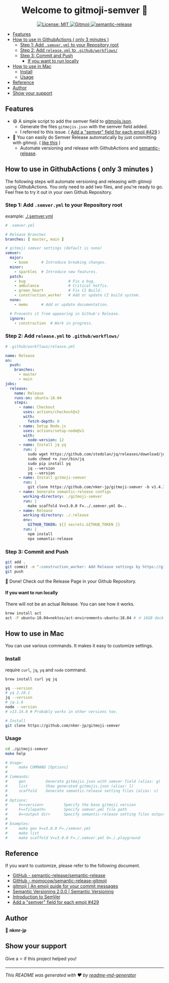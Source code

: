 <h1 align="center">Welcome to gitmoji-semver 👋</h1>

<p align="center">
  <a href="#" target="_blank">
    <img alt="License: MIT" src="https://img.shields.io/badge/License-MIT-yellow.svg" />
  </a>
  <a href="https://gitmoji.carloscuesta.me">
    <img src="https://img.shields.io/badge/gitmoji-%20😜%20😍-FFDD67.svg?style=flat-square" alt="Gitmoji">
  </a>
  <a href="https://github.com/semantic-release/semantic-release">
    <img src="https://img.shields.io/badge/%20%20%F0%9F%93%A6%F0%9F%9A%80-semantic--release-e10079.svg" alt="semantic-release">
  </a>
</p>


<!-- @import "[TOC]" {cmd="toc" depthFrom=1 depthTo=6 orderedList=false} -->

<!-- code_chunk_output -->

- [Features](#features)
- [How to use in GithubActions ( only 3 minutes )](#how-to-use-in-githubactions--only-3-minutes-)
  - [Step 1: Add `.semver.yml` to your Repository root](#step-1-add-semveryml-to-your-repository-root)
  - [Step 2: Add `release.yml` to `.github/workflows/`](#step-2-add-releaseyml-to-githubworkflows)
  - [Step 3: Commit and Push](#step-3-commit-and-push)
    - [If you want to run locally](#if-you-want-to-run-locally)
- [How to use in Mac](#how-to-use-in-mac)
  - [Install](#install)
  - [Usage](#usage)
- [Reference](#reference)
- [Author](#author)
- [Show your support](#show-your-support)

<!-- /code_chunk_output -->


## Features
- :smile: A simple script to add the semver field to [gitmojis.json](https://github.com/carloscuesta/gitmoji/blob/master/src/data/gitmojis.json).
    - Generate the files `gitmojis.json` with the semver field added.
    - I referred to this issue. ( [Add a "semver" field for each emoji #429](https://github.com/carloscuesta/gitmoji/issues/429) )
- :rocket: You can easily do Semver Release automatically by just committing with gitmoji. ( [like this](https://github.com/nkmr-jp/gitmoji-semver/releases) )
  - Automate versioning and release with GithubActions and [semantic-release](https://github.com/semantic-release/semantic-release).


## How to use in GithubActions ( only 3 minutes )

The following steps will automate versioning and releasing with gitmoji using GithubActions.
You only need to add two files, and you're ready to go. Feel free to try it out in your own Github Repository. 

### Step 1: Add `.semver.yml` to your Repository root

example: [./.semver.yml](.semver.yml)

```yml
# .semver.yml

# Release Branches
branches: [ master, main ]

# gitmoji semver settings (default is none)
semver:
  major:
    - boom      # Introduce breaking changes.
  minor:
    - sparkles  # Introduce new features.
  patch:
    - bug                   # Fix a bug.
    - ambulance             # Critical hotfix.
    - green_heart           # Fix CI Build.
    - construction_worker   # Add or update CI build system.
  none:
    - memo      # Add or update documentation.

  # Prevents it from appearing in Github's Release.
  ignore:
    - construction  # Work in progress.
```

### Step 2: Add `release.yml` to `.github/workflows/` 

```yml
# .github/workflows/release.yml

name: Release
on:
  push:
    branches:
      - master
      - main
jobs:
  release:
    name: Release
    runs-on: ubuntu-18.04
    steps:
      - name: Checkout
        uses: actions/checkout@v2
        with:
          fetch-depth: 0
      - name: Setup Node.js
        uses: actions/setup-node@v1
        with:
          node-version: 12
      - name: Install jq yq
        run: |
          sudo wget https://github.com/stedolan/jq/releases/download/jq-1.6/jq-linux64 -O /usr/bin/jq &&\
          sudo chmod +x /usr/bin/jq
          sudo pip install yq
          jq --version
          yq --version
      - name: Install gitmoji-semver
        run: |
          git clone https://github.com/nkmr-jp/gitmoji-semver -b v1.4.1
      - name: Generate semantic-release configs
        working-directory: ./gitmoji-semver
        run: |
          make scaffold V=v3.0.0 F=../.semver.yml O=..
      - name: Release
        working-directory: ./.release
        env:
          GITHUB_TOKEN: ${{ secrets.GITHUB_TOKEN }}
        run: |
          npm install
          npx semantic-release
```

### Step 3: Commit and Push
```sh
git add .
git commit -m ":construction_worker: Add Release settings by https://github.com/nkmr-jp/gitmoji-semver"
git push
```

:tada: Done! Check out the Release Page in your Github Repository.

#### If you want to run locally

There will not be an actual Release. You can see how it works. 

```sh
brew install act
act -P ubuntu-18.04=nektos/act-environments-ubuntu:18.04 # ※ 16GB docker image
```

## How to use in Mac

You can use various commands. It makes it easy to customize settings.

### Install
require `curl`, `jq`, `yq` and `node` command.

```sh
brew install curl yq jq

yq --version
# yq 2.10.1
jq --version
# jq-1.6
node --version
# v13.14.0 # Probably works in other versions too.

# Install
git clone https://github.com/nkmr-jp/gitmoji-semver
```

### Usage
```sh
cd ./gitmoji-semver
make help

# Usage:
#     make COMMAND [Options]
# 
# Commands:
#     gen         Generate gitmojis.json with semver field (alias: g)
#     list        Show generated gitmojis.json (alias: l)
#     scaffold    Generate semantic-release setting files (alias: s)
# 
# Options:
#     V=<version>         Specify the base gitmoji version
#     F=<filepath>        Specify semver.yml file path
#     O=<output dir>      Specify semantic-release setting files output directory
# 
# Examples:
#     make gen V=v3.0.0 F=./semver.yml
#     make list
#     make scaffold V=v3.0.0 F=./.semver.yml O=./.playground
```

## Reference

If you want to customize, please refer to the following document.

- [GitHub - semantic-release/semantic-release](https://github.com/semantic-release/semantic-release)
- [GitHub - momocow/semantic-release-gitmoji](https://github.com/momocow/semantic-release-gitmoji)
- [gitmoji | An emoji guide for your commit messages](https://gitmoji.carloscuesta.me/)
- [Semantic Versioning 2.0.0 | Semantic Versioning](https://semver.org/)
- [Introduction to SemVer](https://blog.greenkeeper.io/introduction-to-semver-d272990c44f2)
- [Add a "semver" field for each emoji #429](https://github.com/carloscuesta/gitmoji/issues/429)

## Author

👤 **nkmr-jp**


## Show your support

Give a ⭐️ if this project helped you!

***
_This README was generated with ❤️ by [readme-md-generator](https://github.com/kefranabg/readme-md-generator)_
